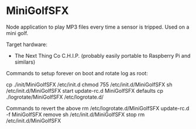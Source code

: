 # MiniGolfSFX
Node application to play MP3 files every time a sensor is tripped. Used on a mini golf. 

Target hardware: 
- The Next Thing Co C.H.I.P. (probably easily portable to Raspberry Pi and similars)

Commands to setup forever on boot and rotate log
as root:

cp ./init/MiniGolfSFX /etc/init.d
chmod 755 /etc/init.d/MiniGolfSFX
sh /etc/init.d/MiniGolfSFX start
update-rc.d MiniGolfSFX defaults
cp ./logrotate/MiniGolfSFX /etc/logrotate.d/


Commands to revert the above
rm  /etc/logrotate.d/MiniGolfSFX
update-rc.d -f MiniGolfSFX remove
sh /etc/init.d/MiniGolfSFX stop
rm /etc/init.d/MiniGolfSFX
